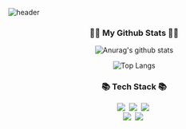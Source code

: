 ![header](https://capsule-render.vercel.app/api?type=egg&color=auto&height=300&section=header&text=IamAnjaehyun&fontSize=90)

<h3 align="center">👩‍💻 My Github Stats 👩‍💻</h3>
<div align="center">

![Anurag's github stats](https://github-readme-stats.vercel.app/api?username=IamAnjaehyun&show_icons=true&theme=tokyonight)

![Top Langs](https://github-readme-stats.vercel.app/api/top-langs/?username=IamAnjaehyun&layout=compact%&theme=tokyonight)


<h3 align="center">📚 Tech Stack 📚</h3>
<p align="center">
  <img src="https://img.shields.io/badge/Java-007396?style=flat-square&logo=Java&logoColor=white"/></a>&nbsp
  <img src="https://img.shields.io/badge/Python-3766AB?style=flat-square&logo=Python&logoColor=white"/></a>&nbsp 
  <img src="https://img.shields.io/badge/Javascript-ffb13b?style=flat-square&logo=javascript&logoColor=white"/></a>&nbsp 
  <br>
  <img src="https://img.shields.io/badge/SpringBoot-6DB33F?style=flat-square&logo=SpringBoot&logoColor=white"/></a>&nbsp 
  <img src="https://img.shields.io/badge/Mysql-E6B91E?style=flat-square&logo=MySql&logoColor=white"/></a>&nbsp 
</p>
